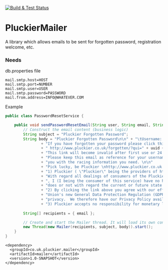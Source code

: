 [![Build & Test Status](https://github.com/TonyKennah/PluckierMailer/actions/workflows/maven.yml/badge.svg)](https://github.com/TonyKennah/PluckierMailer/actions/workflows/maven.yml)

# PluckierMailer
A library which allows emails to be sent for forgotten password, registration welcome, etc.

### Needs
db.properties file
```properties
mail.smtp.host=HOST
mail.smtp.port=NUMBER
mail.smtp.user=USER
mail.smtp.password=PASSWORD
mail.from.address=INFO@WHATEVER.COM
```

Example

```java
public class PasswordResetService {

    public void sendPasswordResetEmail(String user, String email, String uuid) throws Exception {
        // Construct the email content (business logic)
        String subject = "Pluckier Forgotten Password";
        String body = "Pluckier Forgotten Password\n\n" + "\tUsername: \t" + user + "\n\n\n"
				+ "If you have forgotten your password please click this link to reset it:\n\n"
				+ " http://www.pluckier.co.uk/forgotten/?qui=" + uuid + "\n\n"
				+ "This link will become invalid after first use or 24 hours. \n\n"
				+ "Please keep this email as reference for your username details.  We hope Pluckier provides \n"
				+ "you with the racing information you need. \n\n"
				+ "Pick lucky, be Pluckier \nhttp://www.pluckier.co.uk \n\n\n\n\n" + "Terms & Conditions \n\n"
				+ "1) Pluckier ( \"Pluckier\" being the providers of https://www.pluckier.co.uk )."
				+ "With regard all dealings of consumers of the Pluckier service and its operations"
				+ ", I (I being the consumer of this service) have no hold or rights or say in anything Pluckier "
				+ "does or not with regard the current or future state of its service.\n"
				+ "2) By clicking the link above you agree with our efforts to comply with the European "
				+ "Union's new General Data Protection Regulation (GDPR), as well as our own commitment to data "
				+ "privacy.  We therefore have our Privacy Policy available at http://www.pluckier.co.uk/privacy.html \n"
				+ "3) Pluckier accepts no responsibility for monetary losses through gambling!";
        
        String[] recipients = { email };

        // Create and start the Mailer thread. It will load its own configuration.
        new Thread(new Mailer(recipients, subject, body)).start();
    }
}
```

```
<dependency>
  <groupId>co.uk.pluckier.mailer</groupId>
  <artifactId>mailer</artifactId>
  <version>1.0-SNAPSHOT</version>
</dependency>
```
